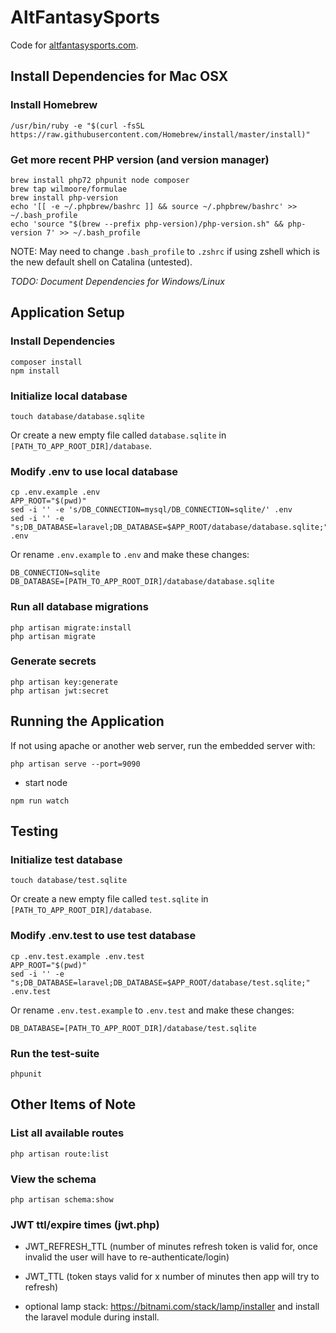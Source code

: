 AltFantasySports
================

Code for [altfantasysports.com](https://altfantasysports.com/).

Install Dependencies for Mac OSX
--------------------------------

### Install Homebrew
```
/usr/bin/ruby -e "$(curl -fsSL https://raw.githubusercontent.com/Homebrew/install/master/install)"
```

### Get more recent PHP version (and version manager)
```
brew install php72 phpunit node composer
brew tap wilmoore/formulae
brew install php-version
echo '[[ -e ~/.phpbrew/bashrc ]] && source ~/.phpbrew/bashrc' >> ~/.bash_profile
echo 'source "$(brew --prefix php-version)/php-version.sh" && php-version 7' >> ~/.bash_profile
```

NOTE: May need to change `.bash_profile` to `.zshrc` if using zshell which is
the new default shell on Catalina (untested).

*TODO: Document Dependencies for Windows/Linux*


Application Setup
-----------------

### Install Dependencies
```
composer install
npm install
```

### Initialize local database
```
touch database/database.sqlite
```

Or create a new empty file called `database.sqlite` in
`[PATH_TO_APP_ROOT_DIR]/database`.

### Modify .env to use local database
```
cp .env.example .env
APP_ROOT="$(pwd)"
sed -i '' -e 's/DB_CONNECTION=mysql/DB_CONNECTION=sqlite/' .env
sed -i '' -e "s;DB_DATABASE=laravel;DB_DATABASE=$APP_ROOT/database/database.sqlite;" .env
```

Or rename `.env.example` to `.env` and make these changes:

```
DB_CONNECTION=sqlite
DB_DATABASE=[PATH_TO_APP_ROOT_DIR]/database/database.sqlite
```

### Run all database migrations
```
php artisan migrate:install
php artisan migrate
```

### Generate secrets
```
php artisan key:generate
php artisan jwt:secret
```


Running the Application
-----------------------

If not using apache or another web server, run the embedded server with:

```
php artisan serve --port=9090
```
- start node
```
npm run watch
```


Testing
-------

### Initialize test database
```
touch database/test.sqlite
```

Or create a new empty file called `test.sqlite` in
`[PATH_TO_APP_ROOT_DIR]/database`.

### Modify .env.test to use test database
```
cp .env.test.example .env.test
APP_ROOT="$(pwd)"
sed -i '' -e "s;DB_DATABASE=laravel;DB_DATABASE=$APP_ROOT/database/test.sqlite;" .env.test
```

Or rename `.env.test.example` to `.env.test` and make these changes:

```
DB_DATABASE=[PATH_TO_APP_ROOT_DIR]/database/test.sqlite
```

### Run the test-suite
```
phpunit
```


Other Items of Note
-------------------

### List all available routes
```
php artisan route:list
```

### View the schema
```
php artisan schema:show
```

### JWT ttl/expire times (jwt.php)
- JWT_REFRESH_TTL (number of minutes refresh token is valid for, once
  invalid the user will have to re-authenticate/login)
- JWT_TTL (token stays valid for x number of minutes then app will try
  to refresh)

- optional lamp stack: https://bitnami.com/stack/lamp/installer and
  install the laravel module during install.
